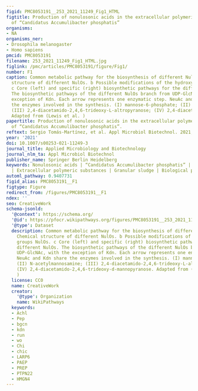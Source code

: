 ```yaml
---
figid: PMC8053191__253_2021_11249_Fig1_HTML
figtitle: Production of nonulosonic acids in the extracellular polymeric substances
  of “Candidatus Accumulibacter phosphatis”
organisms:
- NA
organisms_ner:
- Drosophila melanogaster
- Homo sapiens
pmcid: PMC8053191
filename: 253_2021_11249_Fig1_HTML.jpg
figlink: /pmc/articles/PMC8053191/figure/Fig1/
number: F1
caption: Common metabolic pathway for the biosynthesis of different NulOs. a Chemical
  structure of different NulOs. b Possible modifications of the hydroxyl groups NulOs.
  c Core (left) and specific (right) biosynthetic pathways for the different NulOs.
  The biosynthetic pathways of the different NulOs branch from UDP-GlcNAc, with the
  exception of Kdn. Each arrow represents one enzymatic step. NeuAc and Kdn share
  the enzymes involved in the synthesis. (I) mannose-6-phosphate; (II) N-acetylmannosamine;
  (III) 2,4-diacetamido-2,4,6-trideoxy-L-altropyranose; (IV) 2,4-diacetamido-2,4,6-trideoxy-d-mannopyranose.
  Adapted from (Lewis et al. )
papertitle: Production of nonulosonic acids in the extracellular polymeric substances
  of “Candidatus Accumulibacter phosphatis”.
reftext: Sergio Tomás-Martínez, et al. Appl Microbiol Biotechnol. 2021;105(8):3327-3338.
year: '2021'
doi: 10.1007/s00253-021-11249-3
journal_title: Applied Microbiology and Biotechnology
journal_nlm_ta: Appl Microbiol Biotechnol
publisher_name: Springer Berlin Heidelberg
keywords: Nonulosonic acids | “Candidatus Accumulibacter phosphatis” | Sialic acids
  | Extracellular polymeric substances | Granular sludge | Biological phosphate removal
automl_pathway: 0.9407731
figid_alias: PMC8053191__F1
figtype: Figure
redirect_from: /figures/PMC8053191__F1
ndex: ''
seo: CreativeWork
schema-jsonld:
  '@context': https://schema.org/
  '@id': https://pfocr.wikipathways.org/figures/PMC8053191__253_2021_11249_Fig1_HTML.html
  '@type': Dataset
  description: Common metabolic pathway for the biosynthesis of different NulOs. a
    Chemical structure of different NulOs. b Possible modifications of the hydroxyl
    groups NulOs. c Core (left) and specific (right) biosynthetic pathways for the
    different NulOs. The biosynthetic pathways of the different NulOs branch from
    UDP-GlcNAc, with the exception of Kdn. Each arrow represents one enzymatic step.
    NeuAc and Kdn share the enzymes involved in the synthesis. (I) mannose-6-phosphate;
    (II) N-acetylmannosamine; (III) 2,4-diacetamido-2,4,6-trideoxy-L-altropyranose;
    (IV) 2,4-diacetamido-2,4,6-trideoxy-d-mannopyranose. Adapted from (Lewis et al.
    )
  license: CC0
  name: CreativeWork
  creator:
    '@type': Organization
    name: WikiPathways
  keywords:
  - Achl
  - Pep
  - bgcn
  - kdn
  - run
  - wo
  - Chi
  - chic
  - LARP6
  - PAEP
  - PREP
  - PTPN22
  - HMGN4
---
```

